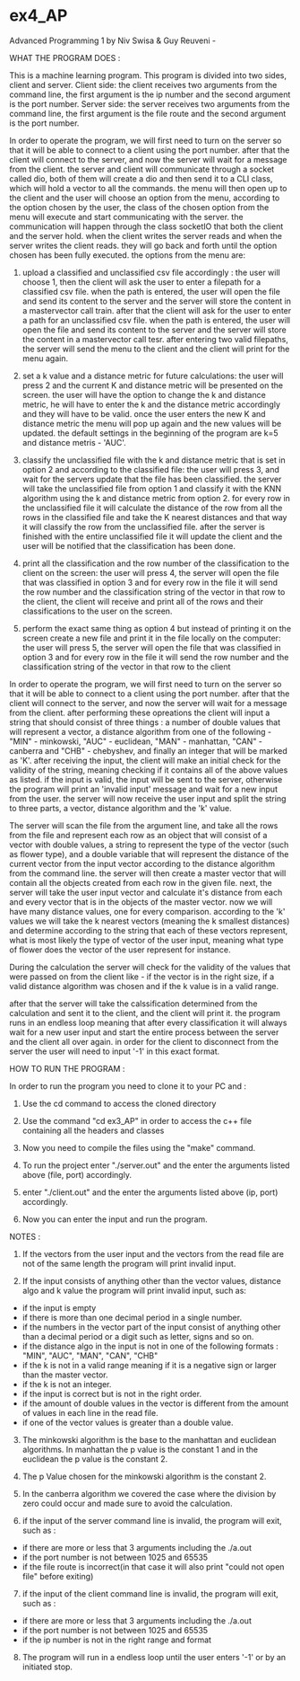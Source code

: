 # ex4_AP

Advanced Programming 1 by Niv Swisa & Guy Reuveni -

WHAT THE PROGRAM DOES :

This is a machine learning program. This program is divided into two sides, client and server.
Client side: the client receives two arguments from the command line, the first argument is the ip number and the second argument is the port number.
Server side: the server receives two arguments from the command line, the first argument is the file route and the second argument is the port number.

In order to operate the program, we will first need to turn on the server so that it will be able to connect to a client using the port number. after that the client will connect to the server, and now the server will wait for a message from the client. the server and client will communicate through a socket called dio, both of them will create a dio and then send it to a CLI class, which will hold a vector to all the commands. the menu will then open up to the client and the user will choose an option from the menu, according to the option chosen by the user, the class of the chosen option from the menu will execute and start communicating with the server. the communication will happen through the class socketIO that both the client and the server hold. when the client writes the server reads and when the server writes the client reads. they will go back and forth until the option chosen has been fully executed.
the options from the menu are:
1. upload a classified and unclassified csv file accordingly :
  the user will choose 1, then the client will ask the user to enter a filepath for a classified csv file. when the path is entered, the user will   open the file and send its content to the server and the server will store the content in a mastervector call train.
  after that the client will ask for the user to enter a path for an unclassified csv file. when the path is entered, the user will open the file   and send its content to the server and the server will store the content in a mastervector call tesr. after entering two valid filepaths, the     server will send the menu to the client and the client will print for the menu again.
  
2. set a k value and a distance metric for future calculations:
  the user will press 2 and the current K and distance metric will be presented on the screen. the user will have the option to change the k and     distance metric, he will have to enter the k and the distance metric accordingly and they will have to be valid. once the user enters the new K   and distance metric the menu will pop up again and the new values will be updated. the default settings in the beginning of the program are k=5   and distance metris - 'AUC'.

3. classify the unclassified file with the k and distance metric that is set in option 2 and according to the classified file:
  the user will press 3, and wait for the servers update that the file has been classified. the server will take the unclassified file from option   1 and classify it with the KNN algorithm using the k and distance metric from option 2. for every row in the unclassified file it will calculate   the distance of the row from all the rows in the classified file and take the K nearest distances and that way it will classify the row from the   unclassified file. after the server is finished with the entire unclassified file it will update the client and the user will be notified that     the classification has been done.
  
4. print all the classification and the row number of the classification to the client on the screen:
  the user will press 4, the server will open the file that was classified in option 3 and for every row in the file it will send the row number     and the classification string of the vector in that row to the client, the client will receive and print all of the rows and their classifications to the user   on the screen.
  
5. perform the exact same thing as option 4 but instead of printing it on the screen create a new file and print it in the file locally on the computer:
  the user will press 5, the server will open the file that was classified in option 3 and for every row in the file it will send the row number     and the classification string of the vector in that row to the client

In order to operate the program, we will first need to turn on the server so that it will be able to connect to a client using the port number. after that the client will connect to the server, and now the server will wait for a message from the client. after performing these opreations the client will input a string that should consist of three things : a number of double values that will represent a vector, a distance algorithm from one of the following - "MIN" - minkowski, "AUC" - euclidean, "MAN" - manhattan, "CAN" - canberra and "CHB" - chebyshev, and finally an integer that will be marked as 'K'.
after receiving the input, the client will make an initial check for the validity of the string, meaning checking if it contains all of the above values as listed. if the input is valid, the input will be sent to the server, otherwise the program will print an 'invalid input' message and wait for a new input from the user. the server will now receive the user input and split the string to three parts, a vector, distance algorithm and the 'k' value. 

The server will scan the file from the argument line, and take all the rows from the file and represent each row as an object that will consist of a vector with double values, a string to represent the type of the vector (such as flower type), and a double variable that will represent the distance of the current vector from the input vector according to the distance algorithm from the command line. the server will then create a master vector that will contain all the objects created from each row in the given file. next, the server will take the user input vector and calculate it's distance from each and every vector that is in the objects of the master vector. now we will have many distance values, one for every comparison. according to the 'k' values we will take the k nearest vectors (meaning the k smallest distances) and determine according to the string that each of these vectors represent, what is most likely the type of vector of the user input, meaning what type of flower does the vector of the user represent for instance. 

During the calculation the server will check for the validity of the values that were passed on from the client like - if the vector is in the right size, if a valid distance algorithm was chosen and if the k value is in a valid range.

after that the server will take the calssification determined from the calculation and sent it to the client, and the client will print it. the program runs in an endless loop meaning that after every classification it will always wait for a new user input and start the entire process between the server and the client all over again. in order for the client to disconnect from the server the user will need to input '-1' in this exact format.


HOW TO RUN THE PROGRAM :

In order to run the program you need to clone it to your PC and :

1. Use the cd command to access the cloned directory

2. Use the command "cd ex3_AP" in order to access the c++ file containing all the headers and classes

3. Now you need to compile the files using the "make" command.

4. To run the project enter "./server.out" and the enter the arguments listed above (file, port) accordingly.

5. enter "./client.out" and the enter the arguments listed above (ip, port) accordingly.

6. Now you can enter the input and run the program.

NOTES :

1. If the vectors from the user input and the vectors from the read file are not of the same length the program will print invalid input.

2. If the input consists of anything other than the vector values, distance algo and k value the program will print invalid input, such as:
  - if the input is empty
  - if there is more than one decimal period in a single number.
  - if the numbers in the vector part of the input consist of anything other than a decimal period or a digit such as letter, signs and so on.
  - if the distance algo in the input is not in one of the following formats : "MIN",  "AUC", "MAN", "CAN", "CHB"
  - if the k is not in a valid range meaning if it is a negative sign or larger than the master vector.
  - if the k is not an integer.
  - if the input is correct but is not in the right order.
  - if the amount of double values in the vector is different from the amount of values in each line in the read file.
  - if one of the vector values is greater than a double value.

3. The minkowski algorithm is the base to the manhattan and euclidean algorithms. In manhattan the p value is the constant 1 and in the euclidean the p value is the constant 2.

4. The p Value chosen for the minkowski algorithm is the constant 2.

5. In the canberra algorithm we covered the case where the division by zero could occur and made sure to avoid the calculation.

6. if the input of the server command line is invalid, the program will exit, such as :
  - if there are more or less that 3 arguments including the ./a.out
  - if the port number is not between 1025 and 65535
  - if the file route is incorrect(in that case it will also print "could not open file" before exiting)

7. if the input of the client command line is invalid, the program will exit, such as :
  - if there are more or less that 3 arguments including the ./a.out
  - if the port number is not between 1025 and 65535
  - if the ip number is not in the right range and format

8. The program will run in a endless loop until the user enters '-1' or by an initiated stop.
